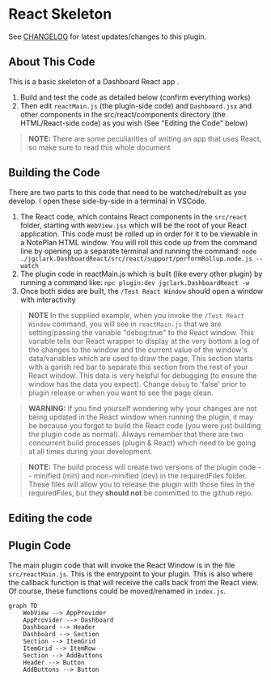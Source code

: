 # React Skeleton

See [CHANGELOG](changelog.md) for latest updates/changes to this plugin.

## About This Code

This is a basic skeleton of a Dashboard React app . 

1. Build and test the code as detailed below (confirm everything works)
1. Then edit `reactMain.js` (the plugin-side code) and `Dashboard.jsx` and other components in the src/react/components directory (the HTML/React-side code) as you wish (See "Editing the Code" below)


> **NOTE:** There are some peculiarities of writing an app that uses React, so make sure to read this whole document

## Building the Code

There are two parts to this code that need to be watched/rebuilt as you develop.
I open these side-by-side in a terminal in VSCode.
1. The React code, which contains React components in the `src/react` folder, starting with `WebView.jsx` which will be the root of your React application. This code must be rolled up in order for it to be viewable in a NotePlan HTML window. You will roll this code up from the command line by opening up a separate terminal and running the command:
  `node ./jgclark.DashboardReact/src/react/support/performRollup.node.js --watch ` 
1. The plugin code in reactMain.js which is built (like every other plugin) by running a command like:
  `npc plugin:dev jgclark.DashboardReact -w`
1. Once both sides are built, the `/Test React Window` should open a window with interactivity

> **NOTE** 
> In the supplied example, when you invoke the `/Test React Window` command, you will see in `reactMain.js` that we are setting/passing the variable "debug:true" to the React window. This variable tells our React wrapper to display at the very bottom a log of the changes to the window and the current value of the window's data/variables which are used to draw the page. This section starts with a garish red bar to separate this section from the rest of your React window. This data is very helpful for debugging (to ensure the window has the data you expect). Change `debug` to 'false' prior to plugin release or when you want to see the page clean.

> **WARNING:**
> If you find yourself wondering why your changes are not being updated in the React window when running the plugin, it may be because you forgot to build the React code (you were just building the plugin code as normal). Always remember that there are two concurrent build processes (plugin & React) which need to be going at all times during your development.

> **NOTE:**
> The build process will create two versions of the plugin code -- minified (min) and non-minified (dev) in the requiredFiles folder. These files will allow you to release the plugin with those files in the requiredFiles, but they **should not** be committed to the github repo.

## Editing the code

## Plugin Code
The main plugin code that will invoke the React Window is in the file `src/reactMain.js`. This is the entrypoint to your plugin. This is also where the callback function is that will receive the calls back from the React view. Of course, these functions could be moved/renamed in `index.js`.

```mermaid
graph TD
    WebView --> AppProvider
    AppProvider --> Dashboard
    Dashboard --> Header
    Dashboard --> Section
    Section --> ItemGrid
    ItemGrid --> ItemRow
    Section --> AddButtons
    Header --> Button
    AddButtons --> Button
  ```